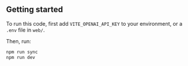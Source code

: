 ## Getting started

To run this code, first add `VITE_OPENAI_API_KEY` to your environment, or a `.env` file in `web/`.

Then, run:

```sh
npm run sync
npm run dev
```
